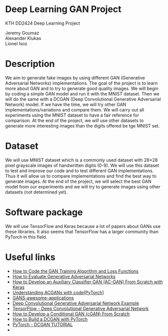 # Deep Learning GAN Project
KTH DD2424 Deep Learning Project

Jeremy Goumaz   
Alexander Klukas  
Lionel Isoz  


# Description
We aim to generate fake images by using different GAN (Generative Adversarial Networks) implementations. 
The goal of the project is to learn more about GAN and to try to generate good quality images. We will begin by coding a simple GAN model and run it with the MNIST dataset. Then we will do the same with a DCGAN (Deep Convolutional Generative Adversarial Network) model. If we have the time, we will try other GAN implementations/variations and compare them. We will carry out all experiments using the MNIST dataset to have a fair reference for comparison. At the end of the project, we will use other datasets to generate more interesting images than the digits offered be tge MNIST set.

# Dataset
We will use MNIST dataset which is a commonly used dataset with 28×28 pixel grayscale images of handwritten digits (0-9). We will use this dataset to test and improve our code and to test different GAN implementations. Thus it will allow us to compare implementations and find the best way to generate images.
At the end of the project, we will select the best GAN model from our experiments and we will try to generate images using other datasets (not determined yet).

# Software package
We will use TensorFlow and Keras because a lot of papers about GANs use these libraries. It also seems that TensorFlow has a larger community than PyTorch in this field. 

# Useful links
* [How to Code the GAN Training Algorithm and Loss Functions](https://machinelearningmastery.com/how-to-code-the-generative-adversarial-network-training-algorithm-and-loss-functions/)
* [How to Evaluate Generative Adversarial Networks](https://machinelearningmastery.com/how-to-evaluate-generative-adversarial-networks/)
* [How to Develop an Auxiliary Classifier GAN (AC-GAN) From Scratch with Keras](https://machinelearningmastery.com/how-to-develop-an-auxiliary-classifier-gan-ac-gan-from-scratch-with-keras/)
* [Understanding ACGANs with code[PyTorch]](https://towardsdatascience.com/understanding-acgans-with-code-pytorch-2de35e05d3e4)
* [GANS-awesome-applications](https://github.com/nashory/gans-awesome-applications#gans-awesome-applications)
* [Deep Convolutional Generative Adversarial Network Example](https://wizardforcel.gitbooks.io/tensorflow-examples-aymericdamien/content/3.12_dcgan.html)
* [TensorFlow - Deep Convolutional Generative Adversarial Network](https://www.tensorflow.org/tutorials/generative/dcgan?hl=en)
* [How to Develop a Conditional GAN (cGAN) From Scratch](https://machinelearningmastery.com/how-to-develop-a-conditional-generative-adversarial-network-from-scratch/)
* [How to Build a DCGAN with PyTorch](https://towardsdatascience.com/how-to-build-a-dcgan-with-pytorch-31bfbf2ad96a)
* [PyTorch - DCGAN TUTORIAL](https://pytorch.org/tutorials/beginner/dcgan_faces_tutorial.html)
* []()


